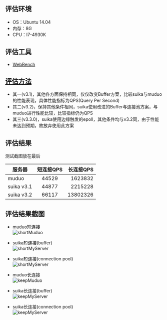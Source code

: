 ## 评估环境
* OS：Ubuntu 14.04
* 内存：8G
* CPU：I7-4930K

## 评估工具
* [WebBench](https://github.com/linyacool/WebServer/tree/master/WebBench)


## [评估方法](https://github.com/linyacool/WebServer/blob/master/%E6%B5%8B%E8%AF%95%E5%8F%8A%E6%94%B9%E8%BF%9B.md)
* 其一(v3.1)，其他各方面保持相同，仅仅改变Buffer方案，比较suika与muduo的性能表现，具体性能指标为QPS(Query Per Second)
* 其二(v3.2)，保持其他条件相同，suika使用改进的Buffer与连接池方案，与muduo进行性能比较，比较指标仍为QPS
* 其三(v3.3.0)，suika使用边缘触发的epoll，其他条件均与v3.2同，由于性能未达到预期，故放弃使用此方案


## 评估结果
测试截图放在最后  

| 服务器 | 短连接QPS | 长连接QPS | 
| - | :-: | -: | 
| muduo | 44529 | 1623832 | 
| suika v3.1 | 44877 | 2215228 | 
| suika v3.2 | 66117 | 13802326 | 


## 评估结果截图
* muduo短连接  
![shortMuduo](https://github.com/ChyauAng/suika/blob/master/v3/resources/muduo-nk.png)
* suika短连接(buffer)  
![shortMyServer](https://github.com/ChyauAng/suika/blob/master/v3/resources/buffer/suika-nk.png)
* suika短连接(connection pool)  
![shortMyServer](https://github.com/ChyauAng/suika/blob/master/v3/resources/connection_pool/suika-v3-nk.png)

* muduo长连接  
![keepMuduo](https://github.com/ChyauAng/suika/blob/master/v3/resources/muduo-k.png)
* suika长连接(buffer)  
![keepMyServer](https://github.com/ChyauAng/myReactorServer/blob/master/v3/resources/buffer/suika-k.png)
* suika长连接(connection pool)  
![keepMyServer](https://github.com/ChyauAng/suika/blob/master/v3/resources/connection_pool/suika-v3-k.png)

